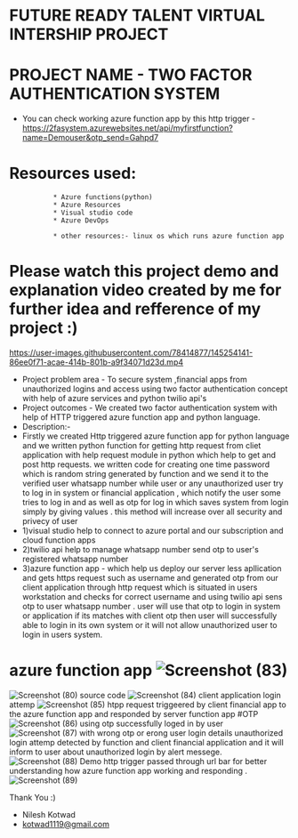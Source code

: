 # FUTURE READY TALENT VIRTUAL INTERSHIP PROJECT
# PROJECT NAME - TWO FACTOR AUTHENTICATION SYSTEM
* You can check working azure function app by this http trigger - https://2fasystem.azurewebsites.net/api/myfirstfunction?name=Demouser&otp_send=Gahpd7
# Resources used:
               * Azure functions(python)
               * Azure Resources
               * Visual studio code
               * Azure DevOps
               
               * other resources:- linux os which runs azure function app
               
             
               
 

# Please watch this project demo and explanation video created by me for further idea and refference of my project :)
https://user-images.githubusercontent.com/78414877/145254141-86ee0f71-acae-414b-801b-a9f34071d23d.mp4

* Project problem area - To secure system ,financial apps from unauthorized logins and access using two factor authentication concept with help of azure services and python twilio api's
* Project outcomes - We created two factor authentication system with help of HTTP triggered azure function app and python language.
* Description:-
* Firstly we created Http triggered azure function app for python language and we written python function for getting http request from cliet application with help request module in python which help to get and post http requests. we written code for creating one time password which is random string generated by function and we send it to the verified user whatsapp number while user or any unauthorized user try to log in in system or financial application , which notify the user some tries to log in and as well as otp for log in which saves system from login simply by giving values . this method will increase over all security and privecy of user
* 1)visual studio help to connect to azure portal and our subscription and cloud function apps
* 2)twilio api help to manage whatsapp number send otp to user's registered whatsapp number
* 3)azure function app - which help us deploy our server less apllication and gets https request such as username and generated otp from our client application through http request  which is situated in users workstation and checks for correct username and using twilio api sens otp to user whatsapp number . user will use that otp to login in system or application if its matches with client otp then user will successfully able to login in its own system or it will not allow unauthorized user to login in users system.
# azure function app ![Screenshot (83)](https://user-images.githubusercontent.com/78414877/145259868-60efff03-3a2d-4736-b2f4-b1faa9180ecd.png)
![Screenshot (80)](https://user-images.githubusercontent.com/78414877/145259977-21e889db-ce8f-47ba-b064-edd3d3bf619a.png)
source code 
![Screenshot (84)](https://user-images.githubusercontent.com/78414877/145260527-c1c8a737-beef-4522-bb32-7a3c97917eaf.png)
client application login attemp 
![Screenshot (85)](https://user-images.githubusercontent.com/78414877/145260631-6a960e02-b23a-4e70-a307-ce2599158a45.png)
htpp request triggeered by client financial app to the azure function app and responded by server function app 
#OTP![Screenshot (86)](https://user-images.githubusercontent.com/78414877/145260836-6c27ce45-e146-4511-bc8f-e48c3d802176.png)
using otp successfully loged in by user
![Screenshot (87)](https://user-images.githubusercontent.com/78414877/145260934-482f2707-08e7-4c24-8d55-2061e7ca5ff6.png)
with wrong otp or erong user login details unauthorized login attemp detected by function and client financial application
and it will inform to user about unauthorized login by alert messege.
![Screenshot (88)](https://user-images.githubusercontent.com/78414877/145261237-244b4c94-d4b8-4149-8209-1c9603de3b94.png)
Demo http trigger passed through url bar for better understanding how azure function app working and responding .
![Screenshot (89)](https://user-images.githubusercontent.com/78414877/145261466-d7d589c2-3e04-4ff9-a69a-32aa0e1bd14c.png)

Thank You :)




- Nilesh Kotwad
- kotwad1119@gmail.com
